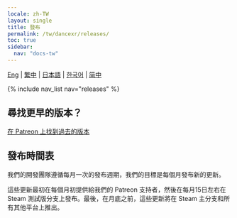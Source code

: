 ```yaml
---
locale: zh-TW
layout: single
title: 發布
permalink: /tw/dancexr/releases/
toc: true
sidebar:
  nav: "docs-tw"
---
```

[Eng](/dancexr/releases/releases) | [繁中](/tw/dancexr/releases/releases) | [日本語](/jp/dancexr/releases/releases) | [한국어](/kr/dancexr/releases/releases) | [简中](/zh/dancexr/releases/releases)


{% include nav_list nav="releases" %}

## 尋找更早的版本？

[在 Patreon 上找到過去的版本](https://www.patreon.com/dvvr)

## 發布時間表

我們的開發團隊遵循每月一次的發布週期，我們的目標是每個月發布新的更新。

這些更新最初在每個月初提供給我們的 Patreon 支持者，然後在每月15日左右在 Steam 測試版分支上發布。最後，在月底之前，這些更新將在 Steam 主分支和所有其他平台上推出。